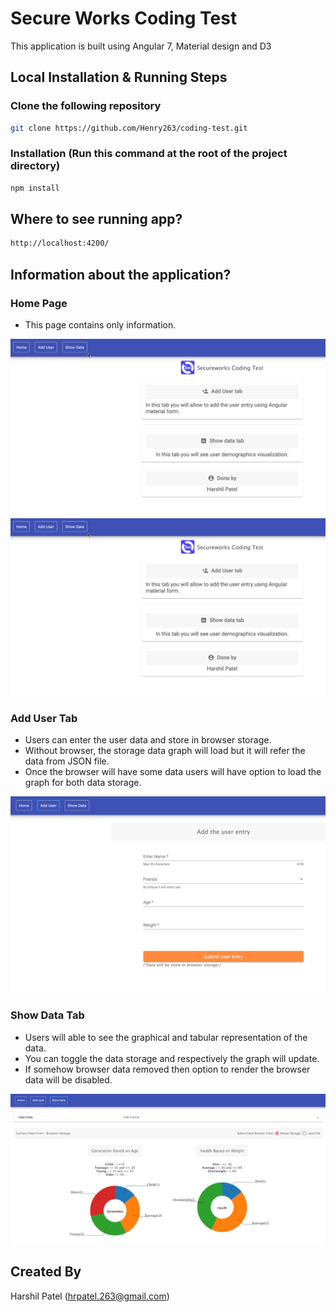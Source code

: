 # Secure Works Coding Test

This application is built using Angular 7, Material design and D3

## Local Installation & Running Steps

### Clone the following repository
```bash
git clone https://github.com/Henry263/coding-test.git
```
### Installation (Run this command at the root of the project directory)
```bash
npm install
```

## Where to see running app?

```bash
http://localhost:4200/
```

## Information about the application?

### Home Page 
  - This page contains only information.

![Home page](https://github.com/Henry263/coding-test/blob/master/src/assets/images/homepage.jpg)
![Home page](src/assets/images/homepage.jpg)


### Add User Tab
  - Users can enter the user data and store in browser storage.
  - Without browser, the storage data graph will load but it will refer the data from JSON file.
  - Once the browser will have some data users will have option to load the graph for both data storage.

![Add User Tab](https://github.com/Henry263/coding-test/blob/master/src/assets/images/adduser.jpg)

### Show Data Tab
  - Users will able to see the graphical and tabular representation of the data.
  - You can toggle the data storage and respectively the graph will update.
  - If somehow browser data removed then option to render the browser data will be disabled.

![Show Data Tab](https://github.com/Henry263/coding-test/blob/master/src/assets/images/show-data.jpg)

## Created By
Harshil Patel (hrpatel.263@gmail.com)

